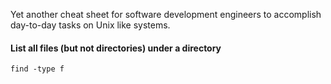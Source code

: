 Yet another cheat sheet for software development engineers to accomplish day-to-day tasks on Unix like systems.

#### List all files (but not directories) under a directory
`find -type f`
